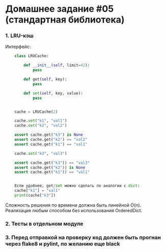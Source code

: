 # Домашнее задание #05 (стандартная библиотека)

### 1. LRU-кэш
Интерфейс:

```py
    class LRUCache:

        def __init__(self, limit=42):
            pass

        def get(self, key):
            pass

        def set(self, key, value):
            pass


    cache = LRUCache(2)

    cache.set("k1", "val1")
    cache.set("k2", "val2")

    assert cache.get("k3") is None
    assert cache.get("k2") == "val2"
    assert cache.get("k1") == "val1"

    cache.set("k3", "val3")

    assert cache.get("k3")) == "val3"
    assert cache.get("k2")) is None
    assert cache.get("k1")) == "val1"


    Если удобнее, get/set можно сделать по аналогии с dict:
    cache["k1"] = "val1"
    print(cache["k3"])
```

Сложность решения по времени должна быть линейной O(n).
Реализация любым способом без использования OrderedDict.

### 2. Тесты в отдельном модуле

### 3. Перед отправкой на проверку код должен быть прогнан через flake8 и pylint, по желанию еще black
